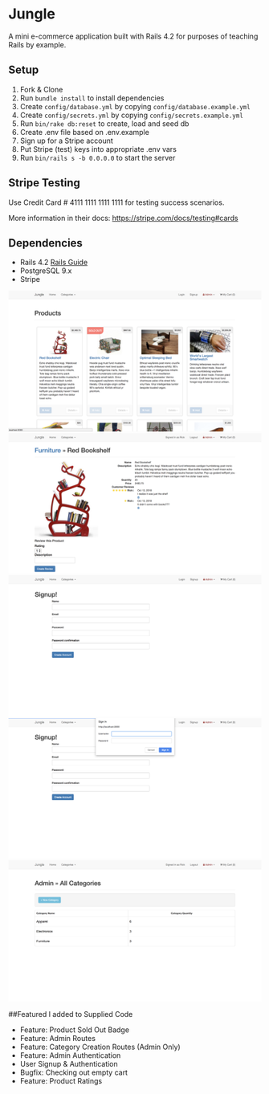 # Jungle

A mini e-commerce application built with Rails 4.2 for purposes of teaching Rails by example.


## Setup

1. Fork & Clone
2. Run `bundle install` to install dependencies
3. Create `config/database.yml` by copying `config/database.example.yml`
4. Create `config/secrets.yml` by copying `config/secrets.example.yml`
5. Run `bin/rake db:reset` to create, load and seed db
6. Create .env file based on .env.example
7. Sign up for a Stripe account
8. Put Stripe (test) keys into appropriate .env vars
9. Run `bin/rails s -b 0.0.0.0` to start the server

## Stripe Testing

Use Credit Card # 4111 1111 1111 1111 for testing success scenarios.

More information in their docs: <https://stripe.com/docs/testing#cards>

## Dependencies

* Rails 4.2 [Rails Guide](http://guides.rubyonrails.org/v4.2/)
* PostgreSQL 9.x
* Stripe

!["Screen of Main Page"](https://github.com/dsamson3/jungle-rails/blob/master/Docs/Main%20Page.png?raw=true)
!["Product with Review"](https://github.com/dsamson3/jungle-rails/blob/master/Docs/Product%20With%20Reviews.png?raw=true)
!["Registration"](https://github.com/dsamson3/jungle-rails/blob/master/Docs/Registration%20Page.png?raw=true)
!["Basic Admin Authentication"](https://github.com/dsamson3/jungle-rails/blob/master/Docs/Basic%20Admin%20authentication.png?raw=true)
!["Admin Categories"](https://github.com/dsamson3/jungle-rails/blob/master/Docs/Admin%20Categories.png?raw=true)

##Featured I added to Supplied Code

* Feature: Product Sold Out Badge
* Feature: Admin Routes
* Feature: Category Creation Routes (Admin Only)
* Feature: Admin Authentication
* User Signup & Authentication
* Bugfix: Checking out empty cart
* Feature: Product Ratings